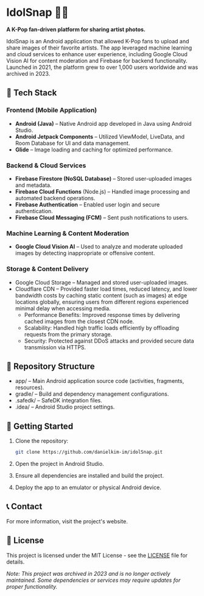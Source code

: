 # IdolSnap 📸🎶

**A K-Pop fan-driven platform for sharing artist photos.**

IdolSnap is an Android application that allowed K-Pop fans to upload and share images of their favorite artists. The app leveraged machine learning and cloud services to enhance user experience, including Google Cloud Vision AI for content moderation and Firebase for backend functionality. Launched in 2021, the platform grew to over 1,000 users worldwide and was archived in 2023.

## 🔧 Tech Stack

### Frontend (Mobile Application)

- **Android (Java)** – Native Android app developed in Java using Android Studio.
- **Android Jetpack Components** – Utilized ViewModel, LiveData, and Room Database for UI and data management.
- **Glide** – Image loading and caching for optimized performance.

### Backend & Cloud Services

- **Firebase Firestore (NoSQL Database)** – Stored user-uploaded images and metadata.
- **Firebase Cloud Functions** (Node.js) – Handled image processing and automated backend operations.
- **Firebase Authentication** – Enabled user login and secure authentication.
- **Firebase Cloud Messaging (FCM)** – Sent push notifications to users.

### Machine Learning & Content Moderation

- **Google Cloud Vision AI** – Used to analyze and moderate uploaded images by detecting inappropriate or offensive content.

### Storage & Content Delivery

- Google Cloud Storage – Managed and stored user-uploaded images.
- Cloudflare CDN – Provided faster load times, reduced latency, and lower bandwidth costs by caching static content (such as images) at edge locations globally, ensuring users from different regions experienced minimal delay when accessing media.
  - Performance Benefits: Improved response times by delivering cached images from the closest CDN node.
  - Scalability: Handled high traffic loads efficiently by offloading requests from the primary storage.
  - Security: Protected against DDoS attacks and provided secure data transmission via HTTPS.

## 📂 Repository Structure

- app/ – Main Android application source code (activities, fragments, resources).
- gradle/ – Build and dependency management configurations.
- .safedk/ – SafeDK integration files.
- .idea/ – Android Studio project settings.

## 🚀 Getting Started

1. Clone the repository:

    ```bash
    git clone https://github.com/danielkim-im/idolSnap.git
    ```

2. Open the project in Android Studio.
3. Ensure all dependencies are installed and build the project.
4. Deploy the app to an emulator or physical Android device.

## 📞 Contact

For more information, visit the project's website.

## 📄 License

This project is licensed under the MIT License - see the [LICENSE](LICENSE) file for details.

_Note: This project was archived in 2023 and is no longer actively maintained. Some dependencies or services may require updates for proper functionality._
